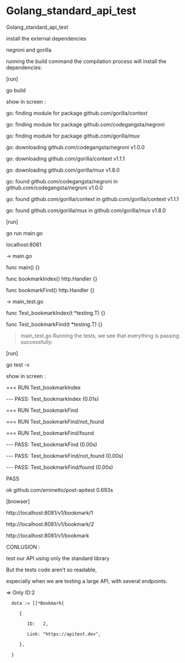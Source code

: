 # Golang_standard_api_test

Golang_standard_api_test

install the external dependencies

 negroni and gorilla
 
running the build command the compilation process will install the dependencies:

[run]

go build

show in screen :

go: finding module for package github.com/gorilla/context

go: finding module for package github.com/codegangsta/negroni

go: finding module for package github.com/gorilla/mux

go: downloading github.com/codegangsta/negroni v1.0.0

go: downloading github.com/gorilla/context v1.1.1

go: downloading github.com/gorilla/mux v1.8.0

go: found github.com/codegangsta/negroni in github.com/codegangsta/negroni v1.0.0

go: found github.com/gorilla/context in github.com/gorilla/context v1.1.1

go: found github.com/gorilla/mux in github.com/gorilla/mux v1.8.0

[run]

go run main.go

  localhost:8081
  
  
-> main.go

func main() {}

func bookmarkIndex() http.Handler {}

func bookmarkFind() http.Handler {}

-> main_test.go

func Test_bookmarkIndex(t *testing.T) {}

func Test_bookmarkFind(t *testing.T) {}


> main_test.go
Running the tests, we see that everything is passing successfully:


[run]

go test -v
  
show in screen :

=== RUN   Test_bookmarkIndex

--- PASS: Test_bookmarkIndex (0.01s)

=== RUN   Test_bookmarkFind

=== RUN   Test_bookmarkFind/not_found

=== RUN   Test_bookmarkFind/found

--- PASS: Test_bookmarkFind (0.00s)

  --- PASS: Test_bookmarkFind/not_found (0.00s)

  --- PASS: Test_bookmarkFind/found (0.00s)

PASS

ok      github.com/eminetto/post-apitest        0.693s
  
  
[browser]

http://localhost:8081/v1/bookmark/1

http://localhost:8081/v1/bookmark/2

http://localhost:8081/v1/bookmark
  
  
CONLUSION :

 test our API using only the standard library
 
 But the tests code aren’t so readable, 
 
 especially when we are testing a large API, with several endpoints.


=> Only ID:2
      
      data := []*Bookmark{
         
         {
            
            ID:   2,
         
            Link: "https://apitest.dev",
      
         },
      
      }
      
